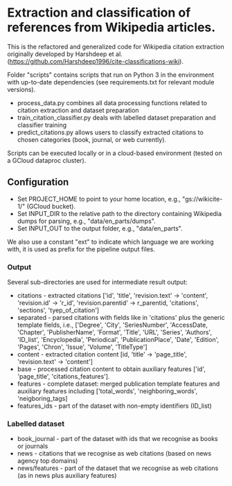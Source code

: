 # Extraction and classification of references from Wikipedia articles.

This is the refactored and generalized code for Wikipedia citation extraction originally developed by Harshdeep et al. 
(https://github.com/Harshdeep1996/cite-classifications-wiki). 

Folder "scripts" contains scripts that run on Python 3 in the environment with up-to-date dependencies 
(see requirements.txt for relevant module versions). 
 - process_data.py combines all data processing functions related to citation extraction and dataset preparation
 - train_citation_classifier.py deals with labelled dataset preparation and classifier training
 - predict_citations.py allows users to classify extracted citations to chosen categories (book, journal, or web currently).

Scripts can be executed locally or in a cloud-based environment (tested on a GCloud dataproc cluster).

## Configuration

- Set PROJECT_HOME to point to your home location, e.g., "gs://wikicite-1/" (GCloud bucket). 
- Set INPUT_DIR to the relative path to the directory containing Wikipedia dumps for parsing, e.g., "data/en_parts/dumps".
- Set INPUT_OUT to the output folder, e.g., "data/en_parts". 

We also use a constant "ext" to indicate which language we are working with, it is used as prefix for the pipeline 
output files. 

### Output  
Several sub-directories are used for intermediate result output: 

  - citations - extracted citations ['id', 'title', 'revision.text' -> 'content', 'revision.id' -> 'r_id', 'revision.parentid' -> r_parentid, 'citations', 'sections', 'tyep_of_citation'] 
  - separated - parsed citations with fields like in 'citations' plus the generic template fields, i.e., 
        ['Degree', 'City', 'SeriesNumber', 'AccessDate, 'Chapter', 'PublisherName', 'Format', 'Title',
            'URL', 'Series', 'Authors', 'ID_list', 'Encyclopedia', 'Periodical', 'PublicationPlace', 'Date', 
            'Edition', 'Pages', 'Chron', 'Issue', 'Volume', 'TitleType']
  - content   - extracted citation content [id, 'title' -> 'page_title', 'revision.text' -> 'content']
  - base      - processed citation content to obtain auxiliary features ['id', 'page_title', 'citations_features'].  
  - features  - complete dataset: merged publication template features and auxiliary features including ['total_words', 'neighboring_words', 'neigboring_tags]  
  - features_ids  - part of the dataset with non-empty identifiers (ID_list)
  
### Labelled dataset  
  - book_journal  - part of the dataset with ids that we recognise as books or journals
  - news          - citations that we recognise as web citations (based on news agency top domains)   
  - news/features - part of the dataset that we recognise as web citations (as in news plus auxiliary features) 
